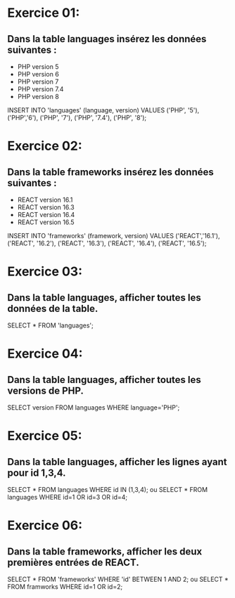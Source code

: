 # Exercice 01:

## Dans la table languages insérez les données suivantes :
* PHP version 5 
* PHP version 6
* PHP version 7
* PHP version 7.4
* PHP version 8

INSERT INTO 'languages' (language, version) 
VALUES ('PHP', '5'), ('PHP','6'), ('PHP', '7'), ('PHP', '7.4'), ('PHP', '8');

# Exercice 02:

## Dans la table frameworks insérez les données suivantes :
* REACT version 16.1
* REACT version 16.3
* REACT version 16.4
* REACT version 16.5

INSERT INTO 'frameworks' (framework, version)
VALUES ('REACT','16.1'), ('REACT', '16.2'), ('REACT', '16.3'), 
('REACT', '16.4'), ('REACT', '16.5');

# Exercice 03:

## Dans la table languages, afficher toutes les données de la table.

SELECT * FROM 'languages';

# Exercice 04: 

## Dans la table languages, afficher toutes les versions de PHP.

SELECT version FROM languages WHERE language='PHP';

# Exercice 05: 

## Dans la table languages, afficher les lignes ayant pour id 1,3,4.

SELECT * FROM languages WHERE id IN (1,3,4); 
ou
SELECT * FROM languages WHERE id=1 OR id=3 OR id=4;

# Exercice 06:

## Dans la table frameworks, afficher les deux premières entrées de REACT.

SELECT * FROM 'frameworks' WHERE 'id' BETWEEN 1 AND 2;
ou
SELECT * FROM framworks WHERE id=1 OR id=2;